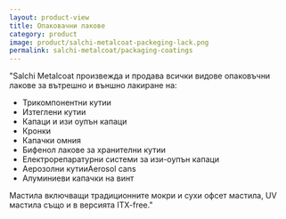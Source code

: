 ```yaml
---
layout: product-view
title: Опаковачни лакове
category: product
image: product/salchi-metalcoat-packeging-lack.png
permalink: salchi-metalcoat/packaging-coatings
---
```


"Salchi Metalcoat произвежда и продава всички видове опаковъчни лакове за вътрешно и външно лакиране на:

* Трикомпонентни кутии
* Изтеглени кутии
* Капаци и изи оупън капаци
* Кронки
* Капачки омния
* Бифенол лакове за хранителни кутии
* Електрорепаратурни системи за изи-оупън капаци
* Аерозолни кутииAerosol cans
* Алуминиеви капачки на винт

Мастила включващи традиционните мокри и сухи офсет мастила, UV мастила също и в версията ITX-free."
